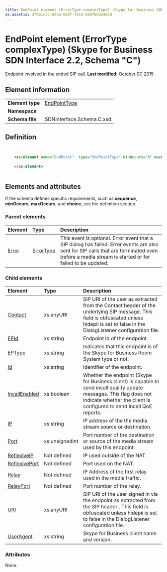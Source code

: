 ```yaml
---
title: EndPoint element (ErrorType complexType) (Skype for Business SDN Interface 2.2, Schema "C")
ms.assetid: 3f961c3c-ed3a-0a4f-f216-6b9f6ba34ebd
---
```



# EndPoint element (ErrorType complexType) (Skype for Business SDN Interface 2.2, Schema "C")
Endpoint involved in the ended SIP call. 
 **Last modified:** October 07, 2015
  
    
    


## Element information


|||
|:-----|:-----|
|**Element type**| [EndPointType](endpointtype-complextype.md)|
|**Namespace**||
|**Schema file**|SDNInterface.Schema.C.xsd |
   

## Definition


```XML


    <xs:element name="EndPoint"  type="EndPointType" minOccurs="0" maxOccurs="2">
    
    </xs:element>
  
```


## Elements and attributes

If the schema defines specific requirements, such as **sequence**, **minOccurs**, **maxOccurs**, and **choice**, see the definition section. 
  
    
    

### Parent elements



|**Element**|**Type**|**Description**|
|:-----|:-----|:-----|
| [Error](error-element.md)| [ErrorType](errortype-complextype.md)|This event is optional. Error event that a SIP dialog has failed. Error events are also sent for SIP calls that are terminated even before a media stream is started or for failed to be updated. |
   

### Child elements



|**Element**|**Type**|**Description**|
|:-----|:-----|:-----|
| [Contact](contact-element-endpointtype-complextype.md)|xs:anyURI |SIP URI of the user as extracted from the Contact header of the underlying SIP message. This field is obfuscated unless hidepii is set to false in the DialogListener configuration file. |
| [EPId](epid-element-endpointtype-complextype.md)|xs:string |Endpoint Id of the endpoint. |
| [EPType](eptype-element-endpointtype-complextype.md)|xs:string |Indicates that this endpoint is of the Skype for Business Room System type or not. |
| [Id](id-element-endpointtype-complextype.md)|xs:string |Identifier of the endpoint. |
| [IncallEnabled](incallenabled-element.md)|xs:boolean |Whether the endpoint (Skype for Business client) is capable to send incall quality update messages. This flag does not indicate whether the client is configured to send incall QoE reports. |
| [IP](ip-element-endpointtype-complextype.md)|xs:string |IP address of the the media stream source or destination. |
| [Port](port-element-endpointtype-complextype.md)|xs:unsignedInt |Port number of the destination or source of the media stream used by this endpoint. |
| [ReflexiveIP](reflexiveip-element-endpointtype-complextype.md)|Not defined |IP used outside of the NAT. |
| [ReflexivePort](reflexiveport-element-endpointtype-complextype.md)|Not defined |Port used on the NAT. |
| [Relay](relay-element-endpointtype-complextype.md)|Not defined |IP Address of the first relay used in the media traffic. |
| [RelayPort](relayport-element-endpointtype-complextype.md)|Not defined |Port number of the relay. |
| [URI](uri-element-endpointtype-complextype.md)|xs:anyURI |SIP URI of the user signed in via the endpoint as extracted from the SIP header.. This field is obfuscated unless hidepii is set to false in the DialogListener configuration file. |
| [UserAgent](useragent-element-endpointtype-complextype.md)|xs:string |Skype for Business client name and version. |
   

### Attributes

None. 
  
    
    

